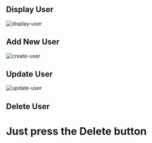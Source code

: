 ## Display User
![display-user](https://github.com/mdmehedi121888/php_crud_operation/assets/68391366/0bff6f9f-1128-4970-b2c9-e645c7f85318)

## Add New User
![create-user](https://github.com/mdmehedi121888/php_crud_operation/assets/68391366/8b07fa9e-8fa0-437e-8212-191a13d16209)

## Update User
![update-user](https://github.com/mdmehedi121888/php_crud_operation/assets/68391366/ec39d8da-1cd6-4789-9b6d-597a3eb16f80)

## Delete User
# Just press the Delete button

